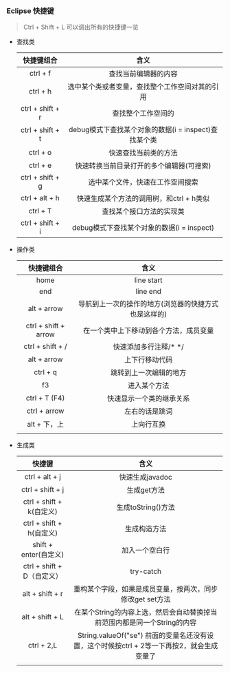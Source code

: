 ### Eclipse 快捷键

> Ctrl + Shift + L 可以调出所有的快捷键一览

- 查找类

  |      快捷键组合       |                 含义                  |
  | :--------------: | :---------------------------------: |
  |     ctrl + f     |             查找当前编辑器的内容              |
  |     ctrl + h     |       选中某个类或者变量，查找整个工作空间对其的引用       |
  | ctrl + shift + r |              查找整个工作空间的              |
  | ctrl + shift + t | debug模式下查找某个对象的数据(i = inspect)查找某个类 |
  |     ctrl + o     |             快速查找当前类的方法              |
  |     ctrl + e     |        快速转换当前目录打开的多个编辑器(可搜索)        |
  | ctrl + shift + g |          选中某个文件，快速在工作空间搜索           |
  |  ctrl + alt + h  |      快速生成某个方法的调用树，和ctrl + h类似       |
  |     ctrl + T     |            查找某个接口方法的实现类             |
  | ctrl + shift + i |   debug模式下查找某个对象的数据(i = inspect)    |



- 操作类

  |        快捷键组合         |             含义              |
  | :------------------: | :-------------------------: |
  |         home         |         line start          |
  |         end          |          line end           |
  |     alt + arrow      | 导航到上一次的操作的地方(浏览器的快捷方式也是这样的) |
  | ctrl + shift + arrow |     在一个类中上下移动到各个方法，成员变量     |
  |   ctrl + shift + /   |        快速添加多行注释/* */        |
  |     alt + arrow      |           上下行移动代码           |
  |       ctrl + q       |         跳转到上一次编辑的地方         |
  |          f3          |           进入某个方法            |
  |    ctrl + T (F4)     |        快速显示一个类的继承关系         |
  |     ctrl + arrow     |           左右的话是跳词           |
  |      alt + 下，上       |            上向行互换            |
  |                      |                             |



- 生成类

  |          快捷键          |                    含义                    |
  | :-------------------: | :--------------------------------------: |
  |    ctrl + alt + j     |               快速生成javadoc                |
  |   ctrl + shift + j    |                 生成get方法                  |
  | ctrl + shift + k(自定义) |              生成toString()方法              |
  | ctrl + shift + h(自定义) |                  生成构造方法                  |
  |  shift + enter(自定义)   |                 加入一个空白行                  |
  | ctrl + shift + D（自定义） |                try-catch                 |
  |    alt + shift + r    |     重构某个字段，如果是成员变量，按两次，同步修改get set方法     |
  |    alt + shift + L    | 在某个String的内容上选，然后会自动替换掉当前范围内都是同一个String的内容 |
  |      ctrl + 2,L       | String.valueOf("se") 前面的变量名还没有设置，这个时候按ctrl + 2等一下再按2，就会生成变量了 |
  |                       |                                          |